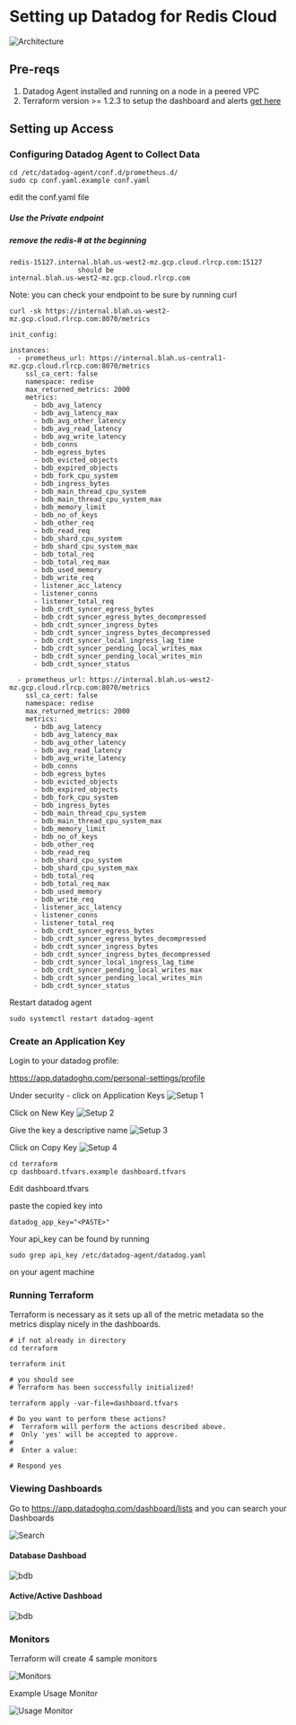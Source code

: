 # Setting up Datadog for Redis Cloud

![Architecture](./DD_Prometheus.png)

## Pre-reqs
1. Datadog Agent installed and running on a node in a peered VPC
2. Terraform version >= 1.2.3 to setup the dashboard and alerts [get here](https://www.terraform.io/downloads.html)

## Setting up Access

### Configuring Datadog Agent to Collect Data

```
cd /etc/datadog-agent/conf.d/prometheus.d/
sudo cp conf.yaml.example conf.yaml
```

edit the conf.yaml file

##### Use the Private endpoint
##### remove the redis-# at the beginning 
```
redis-15127.internal.blah.us-west2-mz.gcp.cloud.rlrcp.com:15127
                 should be
internal.blah.us-west2-mz.gcp.cloud.rlrcp.com
```

Note: you can check your endpoint to be sure by running curl 

```
curl -sk https://internal.blah.us-west2-mz.gcp.cloud.rlrcp.com:8070/metrics

```

```
init_config:

instances:
  - prometheus_url: https://internal.blah.us-central1-mz.gcp.cloud.rlrcp.com:8070/metrics
    ssl_ca_cert: false
    namespace: redise
    max_returned_metrics: 2000
    metrics:
      - bdb_avg_latency
      - bdb_avg_latency_max
      - bdb_avg_other_latency
      - bdb_avg_read_latency
      - bdb_avg_write_latency
      - bdb_conns
      - bdb_egress_bytes
      - bdb_evicted_objects
      - bdb_expired_objects
      - bdb_fork_cpu_system
      - bdb_ingress_bytes
      - bdb_main_thread_cpu_system
      - bdb_main_thread_cpu_system_max
      - bdb_memory_limit
      - bdb_no_of_keys
      - bdb_other_req
      - bdb_read_req
      - bdb_shard_cpu_system
      - bdb_shard_cpu_system_max
      - bdb_total_req
      - bdb_total_req_max
      - bdb_used_memory
      - bdb_write_req
      - listener_acc_latency
      - listener_conns
      - listener_total_req
      - bdb_crdt_syncer_egress_bytes
      - bdb_crdt_syncer_egress_bytes_decompressed
      - bdb_crdt_syncer_ingress_bytes
      - bdb_crdt_syncer_ingress_bytes_decompressed
      - bdb_crdt_syncer_local_ingress_lag_time
      - bdb_crdt_syncer_pending_local_writes_max
      - bdb_crdt_syncer_pending_local_writes_min
      - bdb_crdt_syncer_status    

  - prometheus_url: https://internal.blah.us-west2-mz.gcp.cloud.rlrcp.com:8070/metrics
    ssl_ca_cert: false
    namespace: redise
    max_returned_metrics: 2000
    metrics:
      - bdb_avg_latency
      - bdb_avg_latency_max
      - bdb_avg_other_latency
      - bdb_avg_read_latency
      - bdb_avg_write_latency
      - bdb_conns
      - bdb_egress_bytes
      - bdb_evicted_objects
      - bdb_expired_objects
      - bdb_fork_cpu_system
      - bdb_ingress_bytes
      - bdb_main_thread_cpu_system
      - bdb_main_thread_cpu_system_max
      - bdb_memory_limit
      - bdb_no_of_keys
      - bdb_other_req
      - bdb_read_req
      - bdb_shard_cpu_system
      - bdb_shard_cpu_system_max
      - bdb_total_req
      - bdb_total_req_max
      - bdb_used_memory
      - bdb_write_req
      - listener_acc_latency
      - listener_conns
      - listener_total_req
      - bdb_crdt_syncer_egress_bytes
      - bdb_crdt_syncer_egress_bytes_decompressed
      - bdb_crdt_syncer_ingress_bytes
      - bdb_crdt_syncer_ingress_bytes_decompressed
      - bdb_crdt_syncer_local_ingress_lag_time
      - bdb_crdt_syncer_pending_local_writes_max
      - bdb_crdt_syncer_pending_local_writes_min
      - bdb_crdt_syncer_status   

```

Restart datadog agent

```
sudo systemctl restart datadog-agent
```


### Create an Application Key

Login to your datadog profile:

https://app.datadoghq.com/personal-settings/profile

Under security - click on Application Keys
![Setup 1](app_key_setup_1.png)

Click on New Key
![Setup 2](app_key_setup_2.png)


Give the key a descriptive name
![Setup 3](app_key_setup_3.png)

Click on Copy Key
![Setup 4](app_key_setup_4.png)

```
cd terraform
cp dashboard.tfvars.example dashboard.tfvars
```

Edit dashboard.tfvars

paste the copied key into

```
datadog_app_key="<PASTE>"
```

Your api_key can be found by running

```
sudo grep api_key /etc/datadog-agent/datadog.yaml
```

on your agent machine

### Running Terraform 

Terraform is necessary as it sets up all of the metric metadata so the metrics display nicely in the dashboards.

```
# if not already in directory
cd terraform

terraform init

# you should see
# Terraform has been successfully initialized!

terraform apply -var-file=dashboard.tfvars

# Do you want to perform these actions?
#  Terraform will perform the actions described above.
#  Only 'yes' will be accepted to approve.
#
#  Enter a value: 

# Respond yes
```

### Viewing Dashboards

Go to https://app.datadoghq.com/dashboard/lists
and you can search your Dashboards

![Search](./prometheus_dashboards.png)

#### Database Dashboad

![bdb](./prometheus_bdb_dash.png)

#### Active/Active Dashboad

![bdb](./prometheus_aa_dash.png)


### Monitors

Terraform will create 4 sample monitors

![Monitors](./prometheus_monitors.png)

Example Usage Monitor

![Usage Monitor](./prometheus_monitor_usage.png)
